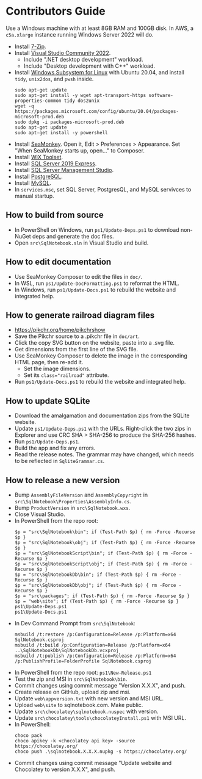 # Contributors Guide

Use a Windows machine with at least 8GB RAM and 100GB disk.
In AWS, a `c5a.xlarge` instance running Windows Server 2022 will do.

- Install [7-Zip](https://www.7-zip.org/).
- Install [Visual Studio Community 2022](https://visualstudio.microsoft.com/vs/).
    - Include ".NET desktop development" workload.
    - Include "Desktop development with C++" workload.
- Install [Windows Subsystem for Linux](https://docs.microsoft.com/en-us/windows/wsl/) with Ubuntu 20.04, and install `tidy`, `unix2dos`, and `pwsh` inside.
    ```
    sudo apt-get update
    sudo apt-get install -y wget apt-transport-https software-properties-common tidy dos2unix
    wget -q https://packages.microsoft.com/config/ubuntu/20.04/packages-microsoft-prod.deb
    sudo dpkg -i packages-microsoft-prod.deb
    sudo apt-get update
    sudo apt-get install -y powershell
    ```
- Install [SeaMonkey](https://www.seamonkey-project.org/releases/). Open it, Edit > Preferences > Appearance. Set "When SeaMonkey starts up, open..." to Composer.
- Install [WiX Toolset](https://wixtoolset.org/releases/).
- Install [SQL Server 2019 Express](https://www.microsoft.com/en-us/Download/details.aspx?id=101064).
- Install [SQL Server Management Studio](https://docs.microsoft.com/en-us/sql/ssms/download-sql-server-management-studio-ssms).
- Install [PostgreSQL](https://www.postgresql.org/download/windows/).
- Install [MySQL](https://dev.mysql.com/downloads/mysql/).
- In `services.msc`, set SQL Server, PostgresQL, and MySQL servivces to manual startup.

## How to build from source

- In PowerShell on Windows, run `ps1/Update-Deps.ps1` to download non-NuGet deps and generate the doc files.
- Open `src\SqlNotebook.sln` in Visual Studio and build.

## How to edit documentation

- Use SeaMonkey Composer to edit the files in `doc/`.
- In WSL, run `ps1/Update-DocFormatting.ps1` to reformat the HTML.
- In Windows, run `ps1/Update-Docs.ps1` to rebuild the website and integrated help.

## How to generate railroad diagram files

- https://pikchr.org/home/pikchrshow
- Save the Pikchr source to a .pikchr file in `doc/art`.
- Click the copy SVG button on the website, paste into a .svg file.
- Get dimensions from the first line of the SVG file.
- Use SeaMonkey Composer to delete the image in the corresponding HTML page, then re-add it.
    - Set the image dimensions.
    - Set its `class="railroad"` attribute.
- Run `ps1/Update-Docs.ps1` to rebuild the website and integrated help.

## How to update SQLite

- Download the amalgamation and documentation zips from the SQLite website.
- Update `ps1/Update-Deps.ps1` with the URLs. Right-click the two zips in Explorer and use CRC SHA > SHA-256 to produce the SHA-256 hashes.
- Run `ps1/Update-Deps.ps1`.
- Build the app and fix any errors.
- Read the release notes. The grammar may have changed, which needs to be reflected in `SqliteGrammar.cs`.

## How to release a new version

- Bump `AssemblyFileVersion` and `AssemblyCopyright` in `src\SqlNotebook\Properties\AssemblyInfo.cs`.
- Bump `ProductVersion` in `src\SqlNotebook.wxs`.
- Close Visual Studio.
- In PowerShell from the repo root:
    ```
    $p = "src\SqlNotebook\bin"; if (Test-Path $p) { rm -Force -Recurse $p }
    $p = "src\SqlNotebook\obj"; if (Test-Path $p) { rm -Force -Recurse $p }
    $p = "src\SqlNotebookScript\bin"; if (Test-Path $p) { rm -Force -Recurse $p }
    $p = "src\SqlNotebookScript\obj"; if (Test-Path $p) { rm -Force -Recurse $p }
    $p = "src\SqlNotebookDb\bin"; if (Test-Path $p) { rm -Force -Recurse $p }
    $p = "src\SqlNotebookDb\obj"; if (Test-Path $p) { rm -Force -Recurse $p }
    $p = "src\packages"; if (Test-Path $p) { rm -Force -Recurse $p }
    $p = "web\site"; if (Test-Path $p) { rm -Force -Recurse $p }
    ps1\Update-Deps.ps1
    ps1\Update-Docs.ps1
    ```
- In Dev Command Prompt from `src\SqlNotebook`:
    ```
    msbuild /t:restore /p:Configuration=Release /p:Platform=x64 SqlNotebook.csproj
    msbuild /t:build /p:Configuration=Release /p:Platform=x64 ..\SqlNotebookDb\SqlNotebookDb.vcxproj
    msbuild /t:publish /p:Configuration=Release /p:Platform=x64 /p:PublishProfile=FolderProfile SqlNotebook.csproj
    ```
- In PowerShell from the repo root: `ps1\New-Release.ps1`
- Test the zip and MSI in `src\SqlNotebook\bin`.
- Commit changes using commit message "Version X.X.X", and push.
- Create release on GitHub, upload zip and msi.
- Update `web\appversion.txt` with new version and MSI URL.
- Upload `web\site` to sqlnotebook.com. Make public.
- Update `src\chocolatey\sqlnotebook.nuspec` with version.
- Update `src\chocolatey\tools\chocolateyInstall.ps1` with MSI URL.
- In PowerShell:
    ```
    choco pack
    choco apikey -k <chocolatey api key> -source https://chocolatey.org/
    choco push .\sqlnotebook.X.X.X.nupkg -s https://chocolatey.org/
    ```
- Commit changes using commit message "Update website and Chocolatey to version X.X.X", and push.
